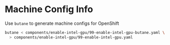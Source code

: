 # Machine Config Info

Use `butane` to generate machine configs for OpenShift

```sh
butane < components/enable-intel-gpu/99-enable-intel-gpu-butane.yaml \
  > components/enable-intel-gpu/99-enable-intel-gpu.yaml
```
